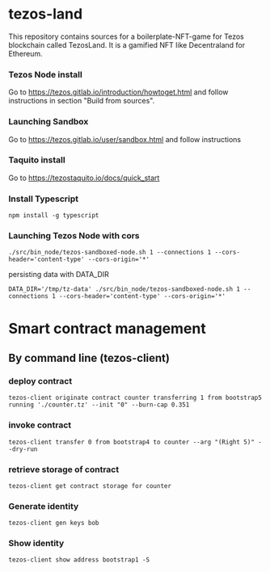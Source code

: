 # tezos-land

This repository contains sources for a boilerplate-NFT-game for Tezos blockchain called TezosLand. It is a gamified NFT  like Decentraland for Ethereum.

### Tezos Node install

Go to https://tezos.gitlab.io/introduction/howtoget.html and follow instructions in section "Build from sources".

### Launching Sandbox

Go to https://tezos.gitlab.io/user/sandbox.html and follow instructions

### Taquito install

Go to https://tezostaquito.io/docs/quick_start


### Install Typescript

```
npm install -g typescript
```

### Launching Tezos Node with cors

```
./src/bin_node/tezos-sandboxed-node.sh 1 --connections 1 --cors-header='content-type' --cors-origin='*'
```

persisting data with DATA_DIR

```
DATA_DIR='/tmp/tz-data' ./src/bin_node/tezos-sandboxed-node.sh 1 --connections 1 --cors-header='content-type' --cors-origin='*'
```

# Smart contract management

## By command line (tezos-client)

### deploy contract 

```
tezos-client originate contract counter transferring 1 from bootstrap5 running './counter.tz' --init "0" --burn-cap 0.351
```

### invoke contract 

```
tezos-client transfer 0 from bootstrap4 to counter --arg "(Right 5)" --dry-run
```


### retrieve storage of contract 

```
tezos-client get contract storage for counter
```

### Generate identity
```
tezos-client gen keys bob
```

### Show identity
```
tezos-client show address bootstrap1 -S
```